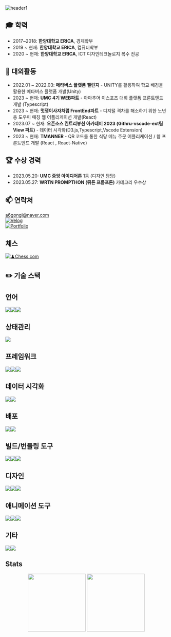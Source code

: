 ![header1](https://capsule-render.vercel.app/api?type=wave&color=00BFB8&height=150&section=header&text=Bishoe&fontSize=90&fontColor=ffffff)




<h2>🎓 학력</h2>

<ul>
  <li>2017~2018: <strong>한양대학교 ERICA</strong>, 경제학부</li>
  <li>2019 ~ 현재: <strong>한양대학교 ERICA</strong>, 컴퓨터학부</li>
  <li>2020 ~ 현재: <strong>한양대학교 ERICA</strong>, ICT 디자인테크놀로지 복수 전공</li>
</ul>

<h2>🚀 대외활동</h2>

<ul>
  <li>2022.01 ~ 2022.03: <strong>메타버스 플랫폼 챌린지</strong> - UNITY를 활용하여 학교 배경을 활용한 메타버스 플랫폼 개발(Unity)</li>
  <li>2023 ~ 현재: <strong>UMC 4기 WEB파트</strong> - 아마추어 이스포츠 대회 플랫폼 프론트엔드 개발 (Typescript)</li>
  <li>2023 ~ 현재: <strong>멋쟁이사자처럼 FrontEnd파트</strong> - 디지털 격차를 해소하기 위한 노년층 도우미 매칭 웹 어플리케이션 개발(React)</li>
  <li>2023.07 ~ 현재: <strong>오픈소스 컨트리뷰션 아카데미 2023 (Githru-vscode-ext팀 View 파트)</strong> - 데이터 시각화(D3.js,Typescript,Vscode Extension)</li>
  <li>2023 ~ 현재: <strong>TMANNER</strong> - QR 코드를 통한 식당 메뉴 주문 어플리케이션 / 웹 프론트엔드 개발 (React , React-Native)</li>
</ul>

<h2>🏆 수상 경력</h2>

<ul>
  <li>2023.05.20: <strong>UMC 중앙 아이디어톤</strong> 1등 (디자인 담당)</li>
  <li>2023.05.27: <strong>WRTN PROMPTHON (뤼튼 프롬프톤)</strong> 카테고리 우수상</li>
</ul>





## 📫 연락처
     
a6gongi@naver.com <br>
[![Velog](https://img.shields.io/badge/velog-20C997?style=for-the-badge&logo=velog&logoColor=white)](https://velog.io/@bishoe01)<br>
[![Portfolio](https://img.shields.io/badge/Notion-000000?style=for-the-badge&logo=Notion&logoColor=white)](https://silicon-airmail-dde.notion.site/0b211719b80546eebdeee03f31be5ef9?pvs=4)<br>

## 체스 
[![♟️Chess.com](https://img.shields.io/badge/lichess-000000?style=for-the-badge&logo=lichess&logoColor=white)](https://lichess.org/@/a6gongi)

## ✏️ 기술 스택

## 언어
<div style="display:flex; flex-direction:row;">
    <img src="https://img.shields.io/badge/JavaScript-F7DF1E?style=for-the-badge&logo=javascript&logoColor=black"> 
    <img src="https://img.shields.io/badge/TypeScript-3178C6?style=for-the-badge&logo=typescript&logoColor=white">
    <img src="https://img.shields.io/badge/TailwindCSS-06B6D4?style=for-the-badge&logo=tailwindcss&logoColor=white">
</div>

## 상태관리
<div style="display:flex; flex-direction:row;">
<img src="https://img.shields.io/badge/Redux-764ABC?style=for-the-badge&logo=redux&logoColor=white">
</div>

## 프레임워크
<div style="display:flex; flex-direction:row;">
<img src="https://img.shields.io/badge/React-61DAFB?style=for-the-badge&logo=react&logoColor=black"> 
<img src="https://img.shields.io/badge/Next.js-000000?style=for-the-badge&logo=nextdotjs&logoColor=white"> 
  <img src="https://img.shields.io/badge/vue.js-4FC08D?style=for-the-badge&logo=vuedotjs&logoColor=white"> 
</div>

## 데이터 시각화
<div style="display:flex; flex-direction:row;">
<img src="https://img.shields.io/badge/d3.js-F9A03C?style=for-the-badge&logo=d3dotjs&logoColor=white"> 
<img src="https://img.shields.io/badge/chart.js-FF6384?style=for-the-badge&logo=chartdotjs&logoColor=white"> 
</div>

## 배포
<div style="display:flex; flex-direction:row;">
    <img src="https://img.shields.io/badge/netlify-00C7B7?style=for-the-badge&logo=netlify&logoColor=white">
    <img src="https://img.shields.io/badge/Vercel-000000?style=for-the-badge&logo=Vercel&logoColor=white"> 
</div>

## 빌드/번들링 도구
<div style="display:flex; flex-direction:row;">
    <img src="https://img.shields.io/badge/vite-646CFF?style=for-the-badge&logo=vite&logoColor=white">
    <img src="https://img.shields.io/badge/Webpack-8DD6F9?style=for-the-badge&logo=webpack&logoColor=black">
    <img src="https://img.shields.io/badge/Babel-F9DC3E?style=for-the-badge&logo=babel&logoColor=black">
</div>

## 디자인
<div style="display:flex; flex-direction:row;">
    <img src="https://img.shields.io/badge/figma-F24E1E?style=for-the-badge&logo=figma&logoColor=white"> 
  <img src="https://img.shields.io/badge/Illustrator-FF9A00?style=for-the-badge&logo=adobeillustrator&logoColor=white"> 
  <img src="https://img.shields.io/badge/styledcomponents-DB7093?style=for-the-badge&logo=styledcomponents&logoColor=white"> 
</div>


## 애니메이션 도구
<div style="display:flex; flex-direction:row;">
        <img src="https://img.shields.io/badge/framer-0055FF?style=for-the-badge&logo=framer&logoColor=white"> 
    <img src="https://img.shields.io/badge/React Spring-6DB33F?style=for-the-badge&logo=react&logoColor=white">
    <img src="https://img.shields.io/badge/Anime.js-2C3A47?style=for-the-badge&logo=javascript&logoColor=white">
</div>

## 기타
<div style="display:flex; flex-direction:row;">
    <img src="https://img.shields.io/badge/Git-F05032?style=for-the-badge&logo=git&logoColor=white"> 
    <img src="https://img.shields.io/badge/GitHub-181717?style=for-the-badge&logo=github&logoColor=white"> 
</div>


## Stats
<p align="center">
<img height="180em" src="https://github-readme-stats-in6sa3pxl-bishoe01.vercel.app/api?username=DevJaewoo&show_icons=true" />
<img height="180em" src="https://github-readme-stats-in6sa3pxl-bishoe01.vercel.app/api/top-langs/?username=DevJaewoo&layout=compact&hide=jupyter%20notebook" />
</p>
